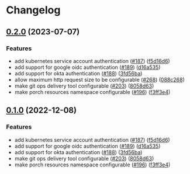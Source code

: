 # Changelog

## [0.2.0](https://github.com/ChristopherFry/kpt-backstage-plugins/compare/backstage-plugin-cad-backend-v0.1.0...backstage-plugin-cad-backend-v0.2.0) (2023-07-07)


### Features

* add kubernetes service account authentication ([#187](https://github.com/ChristopherFry/kpt-backstage-plugins/issues/187)) ([f5d16d6](https://github.com/ChristopherFry/kpt-backstage-plugins/commit/f5d16d6f28bd4d5b3fd4e4d961e59b1eedc8aeb9))
* add support for google oidc authentication ([#189](https://github.com/ChristopherFry/kpt-backstage-plugins/issues/189)) ([d16a535](https://github.com/ChristopherFry/kpt-backstage-plugins/commit/d16a535e3463befc907a1407048c837ead8ad1c4))
* add support for okta authentication ([#188](https://github.com/ChristopherFry/kpt-backstage-plugins/issues/188)) ([3fd56ba](https://github.com/ChristopherFry/kpt-backstage-plugins/commit/3fd56ba81e8464c3ef842e141fd528c86a8a4d87))
* allow maximum http request size to be configurable ([#268](https://github.com/ChristopherFry/kpt-backstage-plugins/issues/268)) ([088c268](https://github.com/ChristopherFry/kpt-backstage-plugins/commit/088c2683aad003dfaff9ce52ef42b5c055a32f66))
* make git ops delivery tool configurable ([#203](https://github.com/ChristopherFry/kpt-backstage-plugins/issues/203)) ([8058d63](https://github.com/ChristopherFry/kpt-backstage-plugins/commit/8058d63877648d800d93f6f0ee796b986bfe1374))
* make porch resources namespace configurable ([#196](https://github.com/ChristopherFry/kpt-backstage-plugins/issues/196)) ([f3ff3e4](https://github.com/ChristopherFry/kpt-backstage-plugins/commit/f3ff3e42a0f24cda882d3b8e22f973607869bef5))

## [0.1.0](https://github.com/GoogleContainerTools/kpt-backstage-plugins/compare/backstage-plugin-cad-backend-v0.0.0...backstage-plugin-cad-backend-v0.1.0) (2022-12-08)


### Features

* add kubernetes service account authentication ([#187](https://github.com/GoogleContainerTools/kpt-backstage-plugins/issues/187)) ([f5d16d6](https://github.com/GoogleContainerTools/kpt-backstage-plugins/commit/f5d16d6f28bd4d5b3fd4e4d961e59b1eedc8aeb9))
* add support for google oidc authentication ([#189](https://github.com/GoogleContainerTools/kpt-backstage-plugins/issues/189)) ([d16a535](https://github.com/GoogleContainerTools/kpt-backstage-plugins/commit/d16a535e3463befc907a1407048c837ead8ad1c4))
* add support for okta authentication ([#188](https://github.com/GoogleContainerTools/kpt-backstage-plugins/issues/188)) ([3fd56ba](https://github.com/GoogleContainerTools/kpt-backstage-plugins/commit/3fd56ba81e8464c3ef842e141fd528c86a8a4d87))
* make git ops delivery tool configurable ([#203](https://github.com/GoogleContainerTools/kpt-backstage-plugins/issues/203)) ([8058d63](https://github.com/GoogleContainerTools/kpt-backstage-plugins/commit/8058d63877648d800d93f6f0ee796b986bfe1374))
* make porch resources namespace configurable ([#196](https://github.com/GoogleContainerTools/kpt-backstage-plugins/issues/196)) ([f3ff3e4](https://github.com/GoogleContainerTools/kpt-backstage-plugins/commit/f3ff3e42a0f24cda882d3b8e22f973607869bef5))
